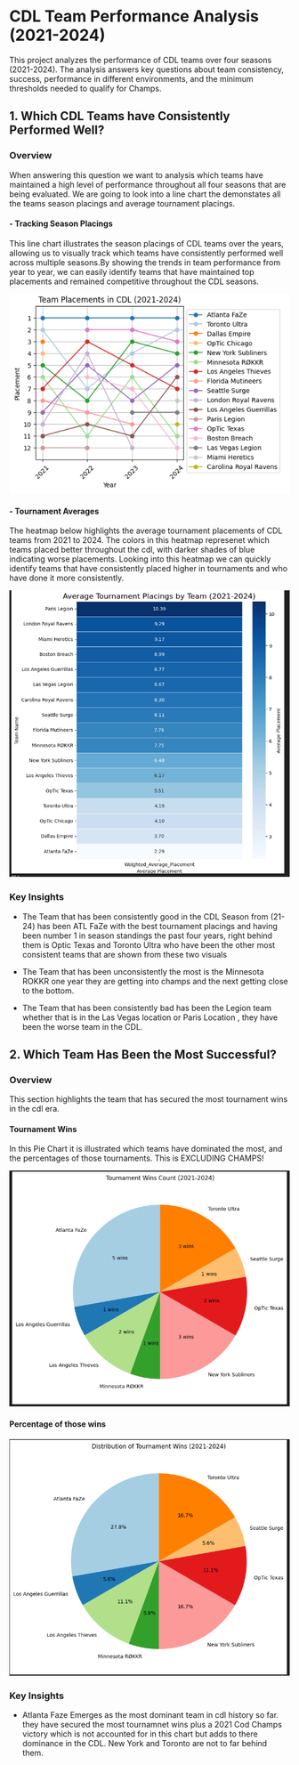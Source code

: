 # CDL Team Performance Analysis (2021-2024)

This project analyzes the performance of CDL teams over four seasons (2021-2024). The analysis answers key questions about team consistency, success, performance in different environments, and the minimum thresholds needed to qualify for Champs.

## 1. Which CDL Teams have Consistently Performed Well?

### Overview

When answering this question we want to analysis which teams have maintained a high level of performance throughout all four seasons that are being evaluated. We are going to look into a line chart the demonstates all the teams season placings and average tournament placings.

#### - Tracking Season Placings
This line chart illustrates the season placings of CDL teams over the years, allowing us to visually track which teams have consistently performed well across multiple seasons.By showing the trends in team performance from year to year, we can easily identify teams that have maintained top placements and remained competitive throughout the CDL seasons.


![Install Requests](./img_2/team_placemetns.png)

#### - Tournament Averages
The heatmap below highlights the average tournament placements of CDL teams from 2021 to 2024. The colors in this heatmap represenet which teams placed better throughout the cdl, with darker shades of blue indicating worse placements. Looking into this heatmap we can quickly identify teams that have consistently placed higher in tournaments and who have done it more consistently.

![Install Requests](./img_2/avg_tournemtn_placing.png)


### Key Insights

* The Team that has been consistently good in the CDL Season from (21-24) has been ATL FaZe with the best tournament placings and having been number 1 in season standings the past four years, right behind them is Optic Texas and Toronto Ultra who have been the other most consistent teams that are shown from these two visuals

* The Team that has been unconsistently the most is the Minnesota ROKKR one year they are getting into champs and the next getting close to the bottom.

* The Team that has been consistently bad has been the Legion team whether that is in the Las Vegas location or Paris Location , they have been the worse team in the CDL.


## 2. Which Team Has Been the Most Successful? 


### Overview

This section highlights the team that has secured the most tournament wins in the cdl era.

#### Tournament Wins 
In this Pie Chart it is illustrated which teams have dominated the most, and the percentages of those tournaments. This is EXCLUDING CHAMPS!

![Install Requests](./img_2/tourney_wins.png)


#### Percentage of those wins 

![Install Requests](./img_2/tourne_pct.png)


### Key Insights 

* Atlanta Faze Emerges as the most dominant team in cdl history so far. they have secured the most tournamnet wins plus a 2021 Cod Champs victory which is not accounted for in this chart but adds to there dominance in the CDL. New York and Toronto are not to far behind them. 


